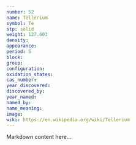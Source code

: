 ```yaml
---
number: 52
name: Tellerium
symbol: Te
stp: solid
weight: 127.603
density:
appearance:
period: 5
block:
group:
configuration:
oxidation_states:
cas_number:
year_discovered:
discovered_by:
year_named:
named_by:
name_meaning:
image:
wiki: https://en.wikipedia.org/wiki/Tellerium
---
```


Markdown content here...
